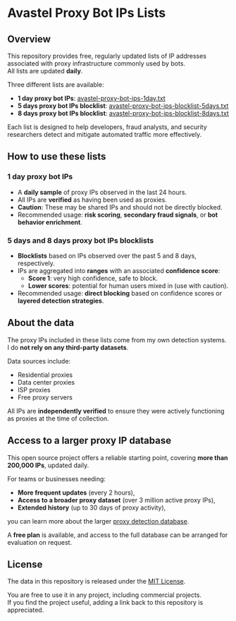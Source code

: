 # Avastel Proxy Bot IPs Lists

## Overview

This repository provides free, regularly updated lists of IP addresses associated with proxy infrastructure commonly used by bots.  
All lists are updated **daily**.

Three different lists are available:

- **1 day proxy bot IPs**: [avastel-proxy-bot-ips-1day.txt](https://github.com/antoinevastel/avastel-bot-ips-lists/blob/master/avastel-proxy-bot-ips-1day.txt)
- **5 days proxy bot IPs blocklist**: [avastel-proxy-bot-ips-blocklist-5days.txt](https://github.com/antoinevastel/avastel-bot-ips-lists/blob/master/avastel-proxy-bot-ips-blocklist-5days.txt)
- **8 days proxy bot IPs blocklist**: [avastel-proxy-bot-ips-blocklist-8days.txt](https://github.com/antoinevastel/avastel-bot-ips-lists/blob/master/avastel-proxy-bot-ips-blocklist-8days.txt)

Each list is designed to help developers, fraud analysts, and security researchers detect and mitigate automated traffic more effectively.


## How to use these lists
### 1 day proxy bot IPs

- A **daily sample** of proxy IPs observed in the last 24 hours.
- All IPs are **verified** as having been used as proxies.
- **Caution**: These may be shared IPs and should not be directly blocked.
- Recommended usage: **risk scoring**, **secondary fraud signals**, or **bot behavior enrichment**.

### 5 days and 8 days proxy bot IPs blocklists

- **Blocklists** based on IPs observed over the past 5 and 8 days, respectively.
- IPs are aggregated into **ranges** with an associated **confidence score**:
  - **Score 1**: very high confidence, safe to block.
  - **Lower scores**: potential for human users mixed in (use with caution).
- Recommended usage: **direct blocking** based on confidence scores or **layered detection strategies**.


## About the data

The proxy IPs included in these lists come from my own detection systems.  
I do **not rely on any third-party datasets**.

Data sources include:
- Residential proxies
- Data center proxies
- ISP proxies
- Free proxy servers

All IPs are **independently verified** to ensure they were actively functioning as proxies at the time of collection.


## Access to a larger proxy IP database

This open source project offers a reliable starting point, covering **more than 200,000 IPs**, updated daily.

For teams or businesses needing:
- **More frequent updates** (every 2 hours),
- **Access to a broader proxy dataset** (over 3 million active proxy IPs),
- **Extended history** (up to 30 days of proxy activity),

you can learn more about the larger [proxy detection database](https://deviceandbrowserinfo.com/product/proxies-ips).

A **free plan** is available, and access to the full database can be arranged for evaluation on request.


## License

The data in this repository is released under the [MIT License](https://github.com/antoinevastel/avastel-bot-ips-lists/blob/master/LICENSE).

You are free to use it in any project, including commercial projects.  
If you find the project useful, adding a link back to this repository is appreciated.


